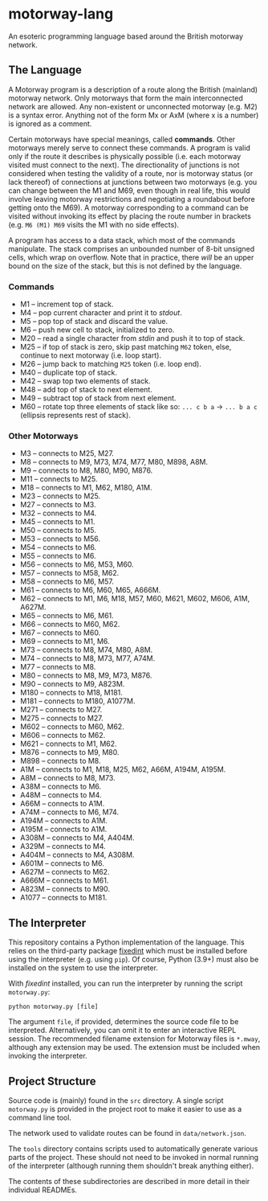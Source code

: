 # motorway-lang
An esoteric programming language based around the British motorway network.
## The Language
A Motorway program is a description of a route along the British (mainland) motorway network. Only motorways that form 
the main interconnected network are allowed. Any non-existent or unconnected motorway (e.g. M2) is a syntax error. Anything not of the form Mx or
AxM (where x is a number) is ignored as a comment. 

Certain motorways have special meanings, called **commands**. Other motorways merely serve to connect these commands.
A program is valid only if the route it describes is physically possible (i.e. each motorway visited must connect to
the next). The directionality of junctions is not considered when testing the validity of a route, nor is motorway
status (or lack thereof) of connections at junctions between two motorways (e.g. you can change between the M1 and M69,
even though in real life, this would involve leaving motorway restrictions and negotiating a roundabout before getting
onto the M69). A motorway corresponding to a command can be visited without invoking its effect by placing the route
number in brackets (e.g. `M6 (M1) M69` visits the M1 with no side effects).

A program has access to a data stack, which most of the commands manipulate. The stack comprises an unbounded number of
8-bit unsigned cells, which wrap on overflow. Note that in practice, there _will_ be an upper bound on the size of the
stack, but this is not defined by the language.

### Commands
* M1 &ndash; increment top of stack.
* M4 &ndash; pop current character and print it to _stdout_.
* M5 &ndash; pop top of stack and discard the value.
* M6 &ndash; push new cell to stack, initialized to zero.
* M20 &ndash; read a single character from _stdin_ and push it to top of stack.
* M25 &ndash; if top of stack is zero, skip past matching `M62` token, else, continue to next motorway (i.e. loop start).
* M26 &ndash; jump back to matching `M25` token (i.e. loop end).
* M40 &ndash; duplicate top of stack.
* M42 &ndash; swap top two elements of stack.
* M48 &ndash; add top of stack to next element.
* M49 &ndash; subtract top of stack from next element.
* M60 &ndash; rotate top three elements of stack like so: `... c b a` -> `... b a c` (ellipsis represents rest of stack).

### Other Motorways
* M3 &ndash; connects to M25, M27.
* M8 &ndash; connects to M9, M73, M74, M77, M80, M898, A8M.
* M9 &ndash; connects to M8, M80, M90, M876.
* M11 &ndash; connects to M25.
* M18 &ndash; connects to M1, M62, M180, A1M.
* M23 &ndash; connects to M25.
* M27 &ndash; connects to M3.
* M32 &ndash; connects to M4.
* M45 &ndash; connects to M1.
* M50 &ndash; connects to M5.
* M53 &ndash; connects to M56.
* M54 &ndash; connects to M6.
* M55 &ndash; connects to M6.
* M56 &ndash; connects to M6, M53, M60.
* M57 &ndash; connects to M58, M62.
* M58 &ndash; connects to M6, M57.
* M61 &ndash; connects to M6, M60, M65, A666M.
* M62 &ndash; connects to M1, M6, M18, M57, M60, M621, M602, M606, A1M, A627M.
* M65 &ndash; connects to M6, M61.
* M66 &ndash; connects to M60, M62.
* M67 &ndash; connects to M60.
* M69 &ndash; connects to M1, M6.
* M73 &ndash; connects to M8, M74, M80, A8M.
* M74 &ndash; connects to M8, M73, M77, A74M.
* M77 &ndash; connects to M8.
* M80 &ndash; connects to M8, M9, M73, M876.
* M90 &ndash; connects to M9, A823M.
* M180 &ndash; connects to M18, M181.
* M181 &ndash; connects to M180, A1077M.
* M271 &ndash; connects to M27.
* M275 &ndash; connects to M27.
* M602 &ndash; connects to M60, M62.
* M606 &ndash; connects to M62.
* M621 &ndash; connects to M1, M62.
* M876 &ndash; connects to M9, M80.
* M898 &ndash; connects to M8.
* A1M &ndash; connects to M1, M18, M25, M62, A66M, A194M, A195M.
* A8M &ndash; connects to M8, M73.
* A38M &ndash; connects to M6.
* A48M &ndash; connects to M4.
* A66M &ndash; connects to A1M.
* A74M &ndash; connects to M6, M74.
* A194M &ndash; connects to A1M.
* A195M &ndash; connects to A1M.
* A308M &ndash; connects to M4, A404M.
* A329M &ndash; connects to M4.
* A404M &ndash; connects to M4, A308M.
* A601M &ndash; connects to M6.
* A627M &ndash; connects to M62.
* A666M &ndash; connects to M61.
* A823M &ndash; connects to M90.
* A1077 &ndash; connects to M181.

## The Interpreter
This repository contains a Python implementation of the language. This relies on the third-party package
[fixedint](https://pypi.org/project/fixedint/) which must be installed before using the interpreter (e.g. using `pip`).
Of course, Python (3.9+) must also be installed on the system to use the interpreter.

With _fixedint_ installed, you can run the interpreter by running the script `motorway.py`:

    python motorway.py [file]

The argument `file`, if provided, determines the source code file to be interpreted. Alternatively, you can omit it to
enter an interactive REPL session. The recommended filename extension for Motorway files is `*.mway`, although any
extension may be used. The extension must be included when invoking the interpreter.

## Project Structure
Source code is (mainly) found in the `src` directory. A single script `motorway.py` is provided in the project root to
make it easier to use as a command line tool.

The network used to validate routes can be found in `data/network.json`.

The `tools` directory contains scripts used to automatically generate various parts of the project. These should not
need to be invoked in normal running of the interpreter (although running them shouldn't break anything either).

The contents of these subdirectories are described in more detail in their individual READMEs.
